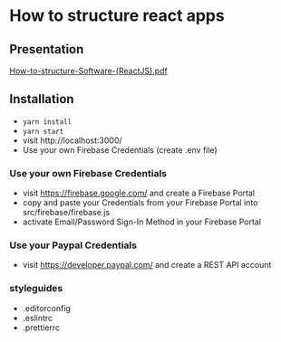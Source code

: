 # How to structure react apps


## Presentation

[How-to-structure-Software-(ReactJS).pdf](documentation/How-to-structure-Software-(ReactJS).pdf)

## Installation

- `yarn install`
- `yarn start`
- visit http://localhost:3000/
- Use your own Firebase Credentials (create .env file)


### Use your own Firebase Credentials

- visit https://firebase.google.com/ and create a Firebase Portal
- copy and paste your Credentials from your Firebase Portal into src/firebase/firebase.js
- activate Email/Password Sign-In Method in your Firebase Portal


### Use your Paypal Credentials

- visit https://developer.paypal.com/ and create a REST API account

### styleguides

- .editorconfig
- .eslintrc
- .prettierrc


